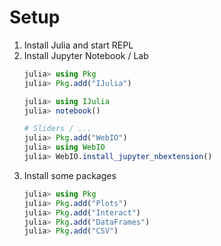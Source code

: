 # Setup

1. Install Julia and start REPL
2. Install Jupyter Notebook / Lab
	```julia
	julia> using Pkg
	julia> Pkg.add("IJulia")

	julia> using IJulia
	julia> notebook()

	# Sliders / ...
	julia> Pkg.add("WebIO")
	julia> using WebIO
	julia> WebIO.install_jupyter_nbextension()
	```
3. Install some packages
	```julia
	julia> using Pkg
	julia> Pkg.add("Plots")
	julia> Pkg.add("Interact")
	julia> Pkg.add("DataFrames")
	julia> Pkg.add("CSV")
	```
